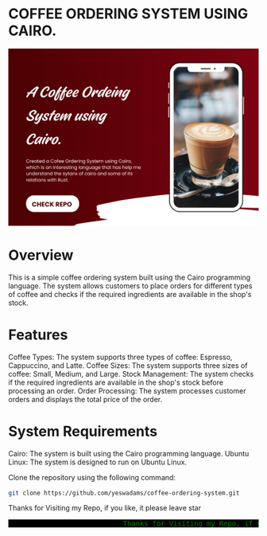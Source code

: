# COFFEE ORDERING SYSTEM USING CAIRO.
![Repor img1](Repor%20img1.png)


# Overview
This is a simple coffee ordering system built using the Cairo programming language. The system allows customers to place orders for different types of coffee and checks if the required ingredients are available in the shop's stock.

# Features
Coffee Types: The system supports three types of coffee: Espresso, Cappuccino, and Latte.
Coffee Sizes: The system supports three sizes of coffee: Small, Medium, and Large.
Stock Management: The system checks if the required ingredients are available in the shop's stock before processing an order.
Order Processing: The system processes customer orders and displays the total price of the order.

# System Requirements
Cairo: The system is built using the Cairo programming language.
Ubuntu Linux: The system is designed to run on Ubuntu Linux.

Clone the repository using the following command: <br>
```bash <br>
git clone https://github.com/yeswadams/coffee-ordering-system.git
```

Thanks for Visiting my Repo, if you like, it please leave star

<!-- Add the scrolling text --> <div style="white-space: nowrap; overflow: hidden; position: relative;"> <div style="display: inline-block; padding-left: 100%; animation: scroll-left 10s linear infinite; font-family: monospace; background-color: black; color: green;"> Thanks for Visiting my Repo, if you like, it please leave star!! Thanks for Visiting my Repo, if you like, it please leave star!! </div> </div> <style> @keyframes scroll-left { 0% { transform: translateX(0%); } 100% { transform: translateX(-100%); } } </style>
